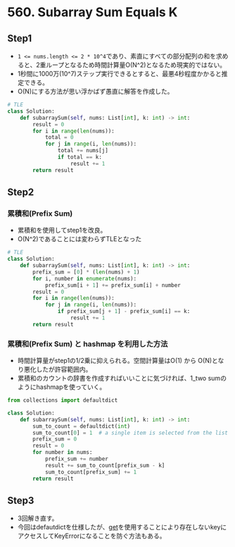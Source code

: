 # 560. Subarray Sum Equals K

## Step1

- `1 <= nums.length <= 2 * 10^4`であり、素直にすべての部分配列の和を求めると、2重ループとなるため時間計算量O(N^2)となるため現実的ではない。
- 1秒間に1000万(10^7)ステップ実行できるとすると、最悪4秒程度かかると推定できる。
- O(N)にする方法が思い浮かばず愚直に解答を作成した。

```python
# TLE
class Solution:
    def subarraySum(self, nums: List[int], k: int) -> int:
        result = 0
        for i in range(len(nums)):
            total = 0
            for j in range(i, len(nums)):
                total += nums[j]
                if total == k:
                    result += 1
        return result
```

## Step2

### 累積和(Prefix Sum)

- 累積和を使用してstep1を改良。
- O(N^2)であることには変わらずTLEとなった

```python
# TLE
class Solution:
    def subarraySum(self, nums: List[int], k: int) -> int:
        prefix_sum = [0] * (len(nums) + 1)
        for i, number in enumerate(nums):
            prefix_sum[i + 1] += prefix_sum[i] + number
        result = 0
        for i in range(len(nums)):
            for j in range(i, len(nums)):
                if prefix_sum[j + 1] - prefix_sum[i] == k:
                    result += 1
        return result
```

### 累積和(Prefix Sum) と hashmap を利用した方法

- 時間計算量がstep1の1/2乗に抑えられる。空間計算量はO(1) から O(N)となり悪化したが許容範囲内。
- 累積和のカウントの辞書を作成すればいいことに気づければ、1_two sumのようにhashmapを使っていく。

```python
from collections import defaultdict

class Solution:
    def subarraySum(self, nums: List[int], k: int) -> int:
        sum_to_count = defaultdict(int)
        sum_to_count[0] = 1  # a single item is selected from the list
        prefix_sum = 0
        result = 0
        for number in nums:
            prefix_sum += number
            result += sum_to_count[prefix_sum - k]
            sum_to_count[prefix_sum] += 1
        return result
```

## Step3

- 3回解き直す。
- 今回はdefautdictを仕様したが、[get](https://docs.python.org/ja/3/library/stdtypes.html#dict.get)を使用することにより存在しないkeyにアクセスしてKeyErrorになることを防ぐ方法もある。
